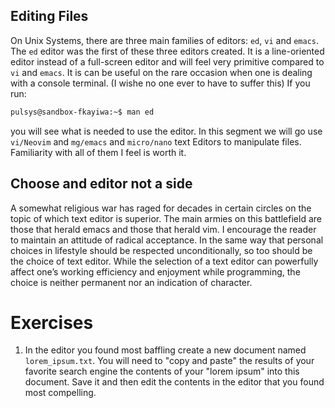 ## Editing Files

On Unix Systems, there are three main families of editors: `ed`, `vi` and `emacs`. The `ed` editor was the first of these three editors created. It is a line-oriented editor instead of a full-screen editor and will feel very primitive compared to `vi` and `emacs`. It is can be useful on the rare occasion when one is dealing with a console terminal. (I wishe no one ever to have to suffer this) If you run:

```bash
pulsys@sandbox-fkayiwa:~$ man ed
```
you will see what is needed to use the editor. In this segment we will go use `vi/Neovim` and `mg/emacs` and `micro/nano` text Editors to manipulate files. Familiarity with all of them I feel is worth it.

## Choose and editor not a side

A somewhat religious war has raged for decades in certain circles on the topic of which text editor is superior. The main armies on this battlefield are those that herald emacs and those that herald vim. I encourage the reader to maintain an attitude of radical acceptance. In the same way that personal choices in lifestyle should be respected unconditionally, so too should be the choice of text editor. While the selection of a text editor can powerfully affect one’s working efficiency and enjoyment while programming, the choice is neither permanent nor an indication of character.


# Exercises

1. In the editor you found most baffling create a new document named `lorem_ipsum.txt`. You will need to "copy and paste" the results of your favorite search engine the contents of your "lorem ipsum" into this document. Save it and then edit the contents in the editor that you found most compelling. 